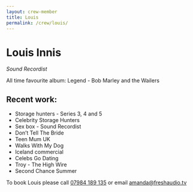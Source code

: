 ```yaml
---
layout: crew-member
title: Louis
permalink: /crew/louis/
---
```


# Louis Innis
_Sound Recordist_

All time favourite album: Legend - Bob Marley and the Wailers

## Recent work:
+ Storage hunters - Series 3, 4 and 5
+ Celebrity Storage Hunters
+ Sex box - Sound Recordist
+ Don’t Tell The Bride
+ Teen Mum UK
+ Walks With My Dog
+ Iceland commercial
+ Celebs Go Dating
+ Troy - The High Wire
+ Second Chance Summer

To book Louis please call [07984 189 135](tel:+447984189135) or email [amanda@freshaudio.tv](mailto:amanda@freshaudio.tv)